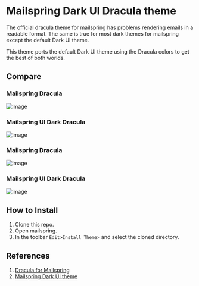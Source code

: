 # Mailspring Dark UI Dracula theme

The official dracula theme for mailspring has problems rendering emails in a readable format. The same is true for most dark themes for mailspring except the default Dark UI theme.

This theme ports the default Dark UI theme using the Dracula colors to get the best of both worlds.

## Compare
### Mailspring Dracula
![image](https://user-images.githubusercontent.com/63046776/169842896-37c523cd-a43e-4f2a-882a-267e4f8c4334.png)

### Mailspring UI Dark Dracula
![image](https://user-images.githubusercontent.com/63046776/169842549-ba5f344b-034e-4309-bf41-1f63dd73889b.png)


### Mailspring Dracula
![image](https://user-images.githubusercontent.com/63046776/169843327-3b60f448-9905-47ad-b6bf-876d5713e035.png)

### Mailspring UI Dark Dracula
![image](https://user-images.githubusercontent.com/63046776/169843582-74649b91-ec4c-49d9-b4b0-e6f9b34627f7.png)


## How to Install

1. Clone this repo.
2. Open mailspring.
3. In the toolbar `Edit>Install Theme>` and select the cloned directory.

## References

1. [Dracula for Mailspring](https://github.com/dracula/mailspring)
2. [Mailspring Dark UI theme](https://github.com/Foundry376/Mailspring/tree/a3aecf628a77d51badaa7a8860acffab0f1afcb3/app/internal_packages/ui-dark)
